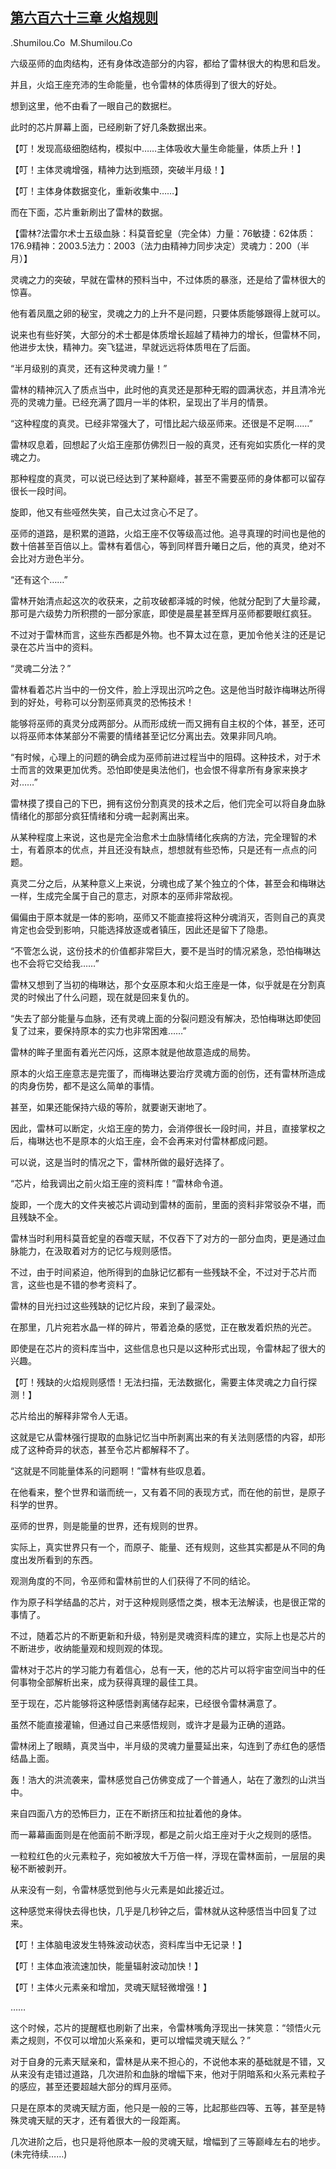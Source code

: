 ## [第六百六十三章 火焰规则](https://www.xxbiquge.com/11_11222/8983520.html)


  .Shumilou.Co  M.Shumilou.Co

  六级巫师的血肉结构，还有身体改造部分的内容，都给了雷林很大的构思和启发。

  并且，火焰王座充沛的生命能量，也令雷林的体质得到了很大的好处。

  想到这里，他不由看了一眼自己的数据栏。

  此时的芯片屏幕上面，已经刷新了好几条数据出来。

  【叮！发现高级细胞结构，模拟中……主体吸收大量生命能量，体质上升！】

  【叮！主体灵魂增强，精神力达到瓶颈，突破半月级！】

  【叮！主体身体数据变化，重新收集中……】

  而在下面，芯片重新刷出了雷林的数据。

  【雷林?法雷尔术士五级血脉：科莫音蛇皇（完全体）力量：76敏捷：62体质：176.9精神：2003.5法力：2003（法力由精神力同步决定）灵魂力：200（半月）】

  灵魂之力的突破，早就在雷林的预料当中，不过体质的暴涨，还是给了雷林很大的惊喜。

  他有着凤凰之卵的秘宝，灵魂之力的上升不是问题，只要体质能够跟得上就可以。

  说来也有些好笑，大部分的术士都是体质增长超越了精神力的增长，但雷林不同，他进步太快，精神力。突飞猛进，早就远远将体质甩在了后面。

  “半月级别的真灵，还有这种灵魂力量！”

  雷林的精神沉入了质点当中，此时他的真灵还是那种无暇的圆满状态，并且清冷光亮的灵魂力量。已经充满了圆月一半的体积，呈现出了半月的情景。

  “这种程度的真灵。已经非常强大了，可惜比起六级巫师来。还很是不足啊……”

  雷林叹息着，回想起了火焰王座那仿佛烈日一般的真灵，还有宛如实质化一样的灵魂之力。

  那种程度的真灵，可以说已经达到了某种巅峰，甚至不需要巫师的身体都可以留存很长一段时间。

  旋即，他又有些哑然失笑，自己太过贪心不足了。

  巫师的道路，是积累的道路，火焰王座不仅等级高过他。追寻真理的时间也是他的数十倍甚至百倍以上。雷林有着信心，等到同样晋升曦日之后，他的真灵，绝对不会比对方逊色半分。

  “还有这个……”

  雷林开始清点起这次的收获来，之前攻破都泽城的时候，他就分配到了大量珍藏，那可是六级势力所积攒的一部分家底，即使是晨星甚至辉月巫师都要眼红疯狂。

  不过对于雷林而言，这些东西都是外物。也不算太过在意，更加令他关注的还是记录在芯片当中的资料。

  “灵魂二分法？”

  雷林看着芯片当中的一份文件，脸上浮现出沉吟之色。这是他当时敲诈梅琳达所得到的好处，号称可以分割巫师真灵的恐怖技术！

  能够将巫师的真灵分成两部分。从而形成统一而又拥有自主权的个体，甚至，还可以将巫师本体某部分不需要的情绪甚至记忆分离出去。效果非同凡响。

  “有时候，心理上的问题的确会成为巫师前进过程当中的阻碍。这种技术，对于术士而言的效果更加优秀。恐怕即使是奥法他们，也会恨不得拿所有身家来换才对……”

  雷林摸了摸自己的下巴，拥有这份分割真灵的技术之后，他们完全可以将自身血脉情绪化的那部分疯狂情绪和分魂一起剥离出来。

  从某种程度上来说，这也是完全治愈术士血脉情绪化疾病的方法，完全理智的术士，有着原本的优点，并且还没有缺点，想想就有些恐怖，只是还有一点点的问题。

  真灵二分之后，从某种意义上来说，分魂也成了某个独立的个体，甚至会和梅琳达一样，生成完全属于自己的意志，对原本的巫师非常敌视。

  偏偏由于原本就是一体的影响，巫师又不能直接将这种分魂消灭，否则自己的真灵肯定也会受到影响，只能选择放逐或者镇压，因此还是留下了隐患。

  “不管怎么说，这份技术的价值都非常巨大，要不是当时的情况紧急，恐怕梅琳达也不会将它交给我……”

  雷林又想到了当初的梅琳达，那个女巫原本和火焰王座是一体，似乎就是在分割真灵的时候出了什么问题，现在就是回来复仇的。

  “失去了部分能量与血脉，还有灵魂上面的分裂问题没有解决，恐怕梅琳达即使回复了过来，要保持原本的实力也非常困难……”

  雷林的眸子里面有着光芒闪烁，这原本就是他故意造成的局势。

  原本的火焰王座意志是完蛋了，而梅琳达要治疗灵魂方面的创伤，还有雷林所造成的肉身伤势，都不是这么简单的事情。

  甚至，如果还能保持六级的等阶，就要谢天谢地了。

  因此，雷林可以断定，火焰王座的势力，会消停很长一段时间，并且，直接掌权之后，梅琳达也不是原本的火焰王座，会不会再来对付雷林都成问题。

  可以说，这是当时的情况之下，雷林所做的最好选择了。

  “芯片，给我调出之前火焰王座的资料库！”雷林命令道。

  旋即，一个庞大的文件夹被芯片调动到雷林的面前，里面的资料非常驳杂不堪，而且残缺不全。

  雷林当时利用科莫音蛇皇的吞噬天赋，不仅吞下了对方的一部分血肉，更是通过血脉能力，在汲取着对方的记忆与规则感悟。

  不过，由于时间紧迫，他所得到的血脉记忆都有一些残缺不全，不过对于芯片而言，这些也是不错的参考资料了。

  雷林的目光扫过这些残缺的记忆片段，来到了最深处。

  在那里，几片宛若水晶一样的碎片，带着沧桑的感觉，正在散发着炽热的光芒。

  即使是在芯片的资料库当中，这些信息也只是以这种形式出现，令雷林起了很大的兴趣。

  【叮！残缺的火焰规则感悟！无法扫描，无法数据化，需要主体灵魂之力自行探测！】

  芯片给出的解释非常令人无语。

  这就是它从雷林强行提取的血脉记忆当中所剥离出来的有关法则感悟的内容，却形成了这种奇异的状态，甚至令芯片都解释不了。

  “这就是不同能量体系的问题啊！”雷林有些叹息着。

  在他看来，整个世界和谐而统一，又有着不同的表现方式，而在他的前世，是原子科学的世界。

  巫师的世界，则是能量的世界，还有规则的世界。

  实际上，真实世界只有一个，而原子、能量、还有规则，这些其实都是从不同的角度出发所看到的东西。

  观测角度的不同，令巫师和雷林前世的人们获得了不同的结论。

  作为原子科学结晶的芯片，对于这种规则感悟之类，根本无法解读，也是很正常的事情了。

  不过，随着芯片的不断更新和升级，特别是灵魂资料库的建立，实际上也是芯片的不断进步，收纳能量观和规则观的体现。

  雷林对于芯片的学习能力有着信心，总有一天，他的芯片可以将宇宙空间当中的任何事物全部解析出来，成为获得真理的最佳工具。

  至于现在，芯片能够将这种感悟剥离储存起来，已经很令雷林满意了。

  虽然不能直接灌输，但通过自己来感悟规则，或许才是最为正确的道路。

  雷林闭上了眼睛，真灵当中，半月级的灵魂力量蔓延出来，勾连到了赤红色的感悟结晶上面。

  轰！浩大的洪流袭来，雷林感觉自己仿佛变成了一个普通人，站在了激烈的山洪当中。

  来自四面八方的恐怖巨力，正在不断挤压和拉扯着他的身体。

  而一幕幕画面则是在他面前不断浮现，都是之前火焰王座对于火之规则的感悟。

  一粒粒红色的火元素粒子，宛如被放大千万倍一样，浮现在雷林面前，一层层的奥秘不断被剥开。

  从来没有一刻，令雷林感觉到他与火元素是如此接近过。

  这种感觉来得快去得也快，几乎是几秒钟之后，雷林就从这种感悟当中回复了过来。

  【叮！主体脑电波发生特殊波动状态，资料库当中无记录！】

  【叮！主体血液流速加快，能量辐射波动加快！】

  【叮！主体火元素亲和增加，灵魂天赋轻微增强！】

  ……

  这个时候，芯片的提醒框也刷新了出来，令雷林嘴角浮现出一抹笑意：“领悟火元素之规则，不仅可以增加火系亲和，更可以增幅灵魂天赋么？”

  对于自身的元素天赋亲和，雷林是从来不担心的，不说他本来的基础就是不错，又从来没有走错过道路，几次进阶和血脉的增幅下来，他对于阴暗系和火系元素粒子的感应，甚至还要超越大部分的辉月巫师。

  只是在原本的灵魂天赋方面，他只是一般的三等，比起那些四等、五等，甚至是特殊灵魂天赋的天才，还有着很大的一段距离。

  几次进阶之后，也只是将他原本一般的灵魂天赋，增幅到了三等巅峰左右的地步。(未完待续……)

  
